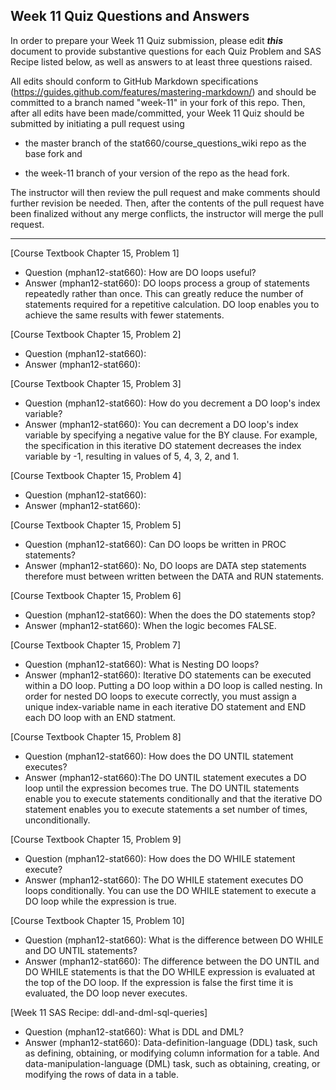 
## Week 11 Quiz Questions and Answers

In order to prepare your Week 11 Quiz submission, please edit ***this*** document to provide substantive questions for each Quiz Problem and SAS Recipe listed below, as well as answers to at least three questions raised.

All edits should conform to GitHub Markdown specifications (https://guides.github.com/features/mastering-markdown/) and should be committed to a branch named "week-11" in your fork of this repo. Then, after all edits have been made/committed, your Week 11 Quiz should be submitted by initiating a pull request using

- the master branch of the stat660/course_questions_wiki repo as the base fork and

- the week-11 branch of your version of the repo as the head fork.

The instructor will then review the pull request and make comments should further revision be needed. Then, after the contents of the pull request have been finalized without any merge conflicts, the instructor will merge the pull request.



********************************************************************************



[Course Textbook Chapter 15, Problem 1]
- Question (mphan12-stat660): How are DO loops useful?
- Answer (mphan12-stat660): DO loops process a group of statements repeatedly rather than once. This can greatly reduce the number of statements required for a repetitive calculation. DO loop enables you to achieve the same results with fewer statements.



[Course Textbook Chapter 15, Problem 2]
- Question (mphan12-stat660): 
- Answer (mphan12-stat660):



[Course Textbook Chapter 15, Problem 3]
- Question (mphan12-stat660): How do you decrement a DO loop's index variable?
- Answer (mphan12-stat660): You can decrement a DO loop's index variable by specifying a negative value for the BY clause. For example, the specification in this iterative DO statement decreases the index variable by -1, resulting in values of 5, 4, 3, 2, and 1. 



[Course Textbook Chapter 15, Problem 4]
- Question (mphan12-stat660): 
- Answer (mphan12-stat660):




[Course Textbook Chapter 15, Problem 5]
- Question (mphan12-stat660): Can DO loops be written in PROC statements?
- Answer (mphan12-stat660): No, DO loops are DATA step statements therefore must between written between the DATA and RUN statements.



[Course Textbook Chapter 15, Problem 6]
- Question (mphan12-stat660): When the does the DO statements stop?
- Answer (mphan12-stat660): When the logic becomes FALSE.



[Course Textbook Chapter 15, Problem 7]
- Question (mphan12-stat660): What is Nesting DO loops?
- Answer (mphan12-stat660): Iterative DO statements can be executed within a DO loop. Putting a DO loop within a DO loop is called nesting.  In order for nested DO loops to execute correctly, you must assign a unique index-variable name in each iterative DO statement and END each DO loop with an END statment.



[Course Textbook Chapter 15, Problem 8]
- Question (mphan12-stat660): How does the DO UNTIL statement executes?
- Answer (mphan12-stat660):The DO UNTIL statement executes a DO loop until the expression becomes true.  The DO UNTIL statements enable you to execute statements conditionally and that the iterative DO statement enables you to execute statements a set number of times, unconditionally.


[Course Textbook Chapter 15, Problem 9]
- Question (mphan12-stat660): How does the DO WHILE statement execute?
- Answer (mphan12-stat660):  The DO WHILE statement executes DO loops conditionally. You can use the DO WHILE statement to execute a DO loop while the expression is true.



[Course Textbook Chapter 15, Problem 10]
- Question (mphan12-stat660): What is the difference between DO WHILE and DO UNTIL statements? 
- Answer (mphan12-stat660): The difference between the DO UNTIL and DO WHILE statements is that the DO WHILE expression is evaluated at the top of the DO loop. If the expression is false the first time it is evaluated, the DO loop never executes. 



[Week 11 SAS Recipe: ddl-and-dml-sql-queries]
- Question (mphan12-stat660): What is DDL and DML?
- Answer (mphan12-stat660): Data-definition-language (DDL) task, such as defining, obtaining, or modifying column information for a table.  And data-manipulation-language (DML) task, such as obtaining, creating, or modifying the rows of data in a table.


